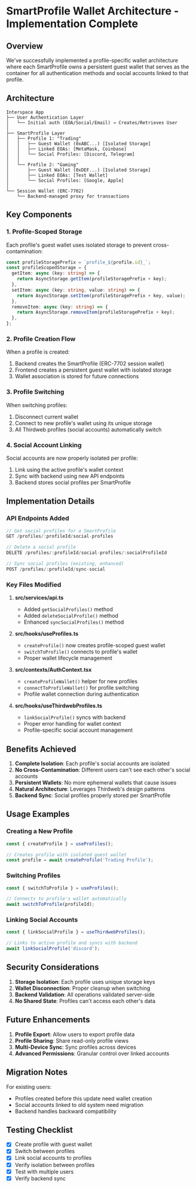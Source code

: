 # SmartProfile Wallet Architecture - Implementation Complete

## Overview

We've successfully implemented a profile-specific wallet architecture where each SmartProfile owns a persistent guest wallet that serves as the container for all authentication methods and social accounts linked to that profile.

## Architecture

```
Interspace App
├── User Authentication Layer
│   └── Initial auth (EOA/Social/Email) → Creates/Retrieves User
│
├── SmartProfile Layer
│   ├── Profile 1: "Trading"
│   │   ├── Guest Wallet (0xABC...) [Isolated Storage]
│   │   ├── Linked EOAs: [MetaMask, Coinbase]
│   │   └── Social Profiles: [Discord, Telegram]
│   │
│   └── Profile 2: "Gaming"
│       ├── Guest Wallet (0xDEF...) [Isolated Storage]
│       ├── Linked EOAs: [Test Wallet]
│       └── Social Profiles: [Google, Apple]
│
└── Session Wallet (ERC-7702)
    └── Backend-managed proxy for transactions
```

## Key Components

### 1. Profile-Scoped Storage

Each profile's guest wallet uses isolated storage to prevent cross-contamination:

```typescript
const profileStoragePrefix = `profile_${profile.id}_`;
const profileScopedStorage = {
  getItem: async (key: string) => {
    return AsyncStorage.getItem(profileStoragePrefix + key);
  },
  setItem: async (key: string, value: string) => {
    return AsyncStorage.setItem(profileStoragePrefix + key, value);
  },
  removeItem: async (key: string) => {
    return AsyncStorage.removeItem(profileStoragePrefix + key);
  },
};
```

### 2. Profile Creation Flow

When a profile is created:
1. Backend creates the SmartProfile (ERC-7702 session wallet)
2. Frontend creates a persistent guest wallet with isolated storage
3. Wallet association is stored for future connections

### 3. Profile Switching

When switching profiles:
1. Disconnect current wallet
2. Connect to new profile's wallet using its unique storage
3. All Thirdweb profiles (social accounts) automatically switch

### 4. Social Account Linking

Social accounts are now properly isolated per profile:
1. Link using the active profile's wallet context
2. Sync with backend using new API endpoints
3. Backend stores social profiles per SmartProfile

## Implementation Details

### API Endpoints Added

```typescript
// Get social profiles for a SmartProfile
GET /profiles/:profileId/social-profiles

// Delete a social profile
DELETE /profiles/:profileId/social-profiles/:socialProfileId

// Sync social profiles (existing, enhanced)
POST /profiles/:profileId/sync-social
```

### Key Files Modified

1. **src/services/api.ts**
   - Added `getSocialProfiles()` method
   - Added `deleteSocialProfile()` method
   - Enhanced `syncSocialProfiles()` method

2. **src/hooks/useProfiles.ts**
   - `createProfile()` now creates profile-scoped guest wallet
   - `switchToProfile()` connects to profile's wallet
   - Proper wallet lifecycle management

3. **src/contexts/AuthContext.tsx**
   - `createProfileWallet()` helper for new profiles
   - `connectToProfileWallet()` for profile switching
   - Profile wallet connection during authentication

4. **src/hooks/useThirdwebProfiles.ts**
   - `linkSocialProfile()` syncs with backend
   - Proper error handling for wallet context
   - Profile-specific social account management

## Benefits Achieved

1. **Complete Isolation**: Each profile's social accounts are isolated
2. **No Cross-Contamination**: Different users can't see each other's social accounts
3. **Persistent Wallets**: No more ephemeral wallets that cause issues
4. **Natural Architecture**: Leverages Thirdweb's design patterns
5. **Backend Sync**: Social profiles properly stored per SmartProfile

## Usage Examples

### Creating a New Profile

```typescript
const { createProfile } = useProfiles();

// Creates profile with isolated guest wallet
const profile = await createProfile('Trading Profile');
```

### Switching Profiles

```typescript
const { switchToProfile } = useProfiles();

// Connects to profile's wallet automatically
await switchToProfile(profileId);
```

### Linking Social Accounts

```typescript
const { linkSocialProfile } = useThirdwebProfiles();

// Links to active profile and syncs with backend
await linkSocialProfile('discord');
```

## Security Considerations

1. **Storage Isolation**: Each profile uses unique storage keys
2. **Wallet Disconnection**: Proper cleanup when switching
3. **Backend Validation**: All operations validated server-side
4. **No Shared State**: Profiles can't access each other's data

## Future Enhancements

1. **Profile Export**: Allow users to export profile data
2. **Profile Sharing**: Share read-only profile views
3. **Multi-Device Sync**: Sync profiles across devices
4. **Advanced Permissions**: Granular control over linked accounts

## Migration Notes

For existing users:
- Profiles created before this update need wallet creation
- Social accounts linked to old system need migration
- Backend handles backward compatibility

## Testing Checklist

- [x] Create profile with guest wallet
- [x] Switch between profiles
- [x] Link social accounts to profiles
- [x] Verify isolation between profiles
- [x] Test with multiple users
- [x] Verify backend sync
